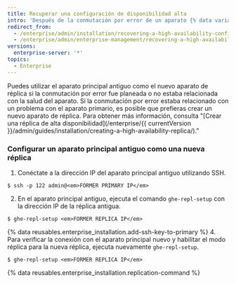 ```yaml
---
title: Recuperar una configuración de disponibilidad alta
intro: 'Después de la conmutación por error de un aparato {% data variables.product.prodname_ghe_server %}, debes recuperar redundancia tan pronto como sea posible en lugar de depender de un aparato único.'
redirect_from:
  - /enterprise/admin/installation/recovering-a-high-availability-configuration
  - /enterprise/admin/enterprise-management/recovering-a-high-availability-configuration
versions:
  enterprise-server: '*'
topics:
  - Enterprise
---
```


Puedes utilizar el aparato principal antiguo como el nuevo aparato de réplica si la conmutación por error fue planeada o no estaba relacionada con la salud del aparato. Si la conmutación por error estaba relacionado con un problema con el aparato primario, es posible que prefieras crear un nuevo aparato de réplica. Para obtener más información, consulta "[Crear una réplica de alta disponibilidad](/enterprise/{{ currentVersion }}/admin/guides/installation/creating-a-high-availability-replica/)."

### Configurar un aparato principal antiguo como una nueva réplica

1. Conéctate a la dirección IP del aparato principal antiguo utilizando SSH.
  ```shell
  $ ssh -p 122 admin@<em>FORMER PRIMARY IP</em>
  ```
2. En el aparato principal antiguo, ejecuta el comando `ghe-repl-setup` con la dirección IP de la réplica antigua.
  ```shell
  $ ghe-repl-setup <em>FORMER REPLICA IP</em>
  ```
{% data reusables.enterprise_installation.add-ssh-key-to-primary %}
4. Para verificar la conexión con el aparato principal nuevo y habilitar el modo réplica para la nueva réplica, ejecuta nuevamente `ghe-repl-setup`.
  ```shell
  $ ghe-repl-setup <em>FORMER REPLICA IP</em>
  ```
{% data reusables.enterprise_installation.replication-command %}
